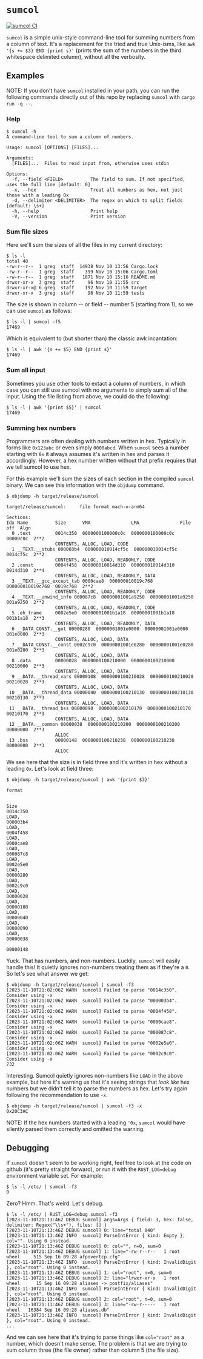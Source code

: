 # `sumcol`

[![sumcol CI](https://github.com/devjgm/sumcol/actions/workflows/ci.yml/badge.svg)](https://github.com/devjgm/sumcol/actions/workflows/ci.yml)

`sumcol` is a simple unix-style command-line tool for summing numbers from a
column of text. It's a replacement for the tried and true Unix-isms, like `awk
'{s += $3} END {print s}'` (prints the sum of the numbers in the third
whitespace delimited column), without all the verbosity.

## Examples

NOTE: If you don't have `sumcol` installed in your path, you can run the
following commands directly out of this repo by replacing `sumcol` with `cargo
run -q --`.

### Help

```console
$ sumcol -h
A command-line tool to sum a column of numbers.

Usage: sumcol [OPTIONS] [FILES]...

Arguments:
  [FILES]...  Files to read input from, otherwise uses stdin

Options:
  -f, --field <FIELD>          The field to sum. If not specified, uses the full line [default: 0]
  -x, --hex                    Treat all numbers as hex, not just those with a leading 0x
  -d, --delimiter <DELIMITER>  The regex on which to split fields [default: \s+]
  -h, --help                   Print help
  -V, --version                Print version
```

### Sum file sizes

Here we'll sum the sizes of all the files in my current directory:
```console
$ ls -l
total 48
-rw-r--r--  1 greg  staff  14938 Nov 10 13:56 Cargo.lock
-rw-r--r--  1 greg  staff    399 Nov 10 15:06 Cargo.toml
-rw-r--r--  1 greg  staff   1871 Nov 10 15:16 README.md
drwxr-xr-x  3 greg  staff     96 Nov 10 11:55 src
drwxr-xr-x@ 6 greg  staff    192 Nov 10 11:59 target
drwxr-xr-x  3 greg  staff     96 Nov 10 11:59 tests
```
The size is shown in column -- or field -- number 5 (starting from 1), so we can use `sumcol` as follows:

```console
$ ls -l | sumcol -f5
17469
```
Which is equivalent to (but shorter than) the classic awk incantation:
```console
$ ls -l | awk '{s += $5} END {print s}'
17469
```

### Sum all input

Sometimes you use other tools to extact a column of numbers, in which case you
can still use sumcol with no arguments to simply sum all of the input. Using
the file listing from above, we could do the following:

```console
$ ls -l | awk '{print $5}' | sumcol 
17469
```

### Summing hex numbers

Programmers are often dealing with numbers written in hex. Typically in forms
like `0x123abc` or even simply `0000abcd`. When `sumcol` sees a number starting
with `0x` it always assumes it's written in hex and parses it accordingly.
However, a hex number written without that prefix requires that we tell sumcol
to use hex.

For this example we'll sum the sizes of each section in the compiled `sumcol`
binary. We can see this information with the `objdump` command.

```console
$ objdump -h target/release/sumcol

target/release/sumcol:     file format mach-o-arm64

Sections:
Idx Name          Size      VMA               LMA               File off  Algn
  0 .text         0014c350  0000000100000c0c  0000000100000c0c  00000c0c  2**2
                  CONTENTS, ALLOC, LOAD, CODE
  1 __TEXT.__stubs 000003b4  000000010014cf5c  000000010014cf5c  0014cf5c  2**2
                  CONTENTS, ALLOC, LOAD, READONLY, CODE
  2 .const        0004f458  000000010014d310  000000010014d310  0014d310  2**4
                  CONTENTS, ALLOC, LOAD, READONLY, DATA
  3 __TEXT.__gcc_except_tab 0000cae8  000000010019c768  000000010019c768  0019c768  2**2
                  CONTENTS, ALLOC, LOAD, READONLY, CODE
  4 __TEXT.__unwind_info 000087c8  00000001001a9250  00000001001a9250  001a9250  2**2
                  CONTENTS, ALLOC, LOAD, READONLY, CODE
  5 .eh_frame     0002e5e0  00000001001b1a18  00000001001b1a18  001b1a18  2**3
                  CONTENTS, ALLOC, LOAD, READONLY, DATA
  6 __DATA_CONST.__got 00000280  00000001001e0000  00000001001e0000  001e0000  2**3
                  CONTENTS, ALLOC, LOAD, DATA
  7 __DATA_CONST.__const 0002c9c0  00000001001e0280  00000001001e0280  001e0280  2**3
                  CONTENTS, ALLOC, LOAD, DATA
  8 .data         00000028  0000000100210000  0000000100210000  00210000  2**3
                  CONTENTS, ALLOC, LOAD, DATA
  9 __DATA.__thread_vars 00000108  0000000100210028  0000000100210028  00210028  2**3
                  CONTENTS, ALLOC, LOAD, DATA
 10 __DATA.__thread_data 00000040  0000000100210130  0000000100210130  00210130  2**3
                  CONTENTS, ALLOC, LOAD, DATA
 11 __DATA.__thread_bss 00000090  0000000100210170  0000000100210170  00210170  2**3
                  CONTENTS, ALLOC, LOAD, DATA
 12 __DATA.__common 00000038  0000000100210200  0000000100210200  00000000  2**3
                  ALLOC
 13 .bss          00000148  0000000100210238  0000000100210238  00000000  2**3
                  ALLOC
```

We see here that the size is in field three and it's written in hex without a leading `0x`. Let's look at field three:

```console
$ objdump -h target/release/sumcol | awk '{print $3}'

format


Size
0014c350
LOAD,
000003b4
LOAD,
0004f458
LOAD,
0000cae8
LOAD,
000087c8
LOAD,
0002e5e0
LOAD,
00000280
LOAD,
0002c9c0
LOAD,
00000028
LOAD,
00000108
LOAD,
00000040
LOAD,
00000090
LOAD,
00000038

00000148
```

Yuck. That has numbers, and non-numbers. Luckily, `sumcol` will easily handle
this! It quietly ignores non-numbers treating them as if they're a `0`. So
let's see what answer we get:

```console
$ objdump -h target/release/sumcol | sumcol -f3
[2023-11-10T21:02:06Z WARN  sumcol] Failed to parse "0014c350". Consider using -x
[2023-11-10T21:02:06Z WARN  sumcol] Failed to parse "000003b4". Consider using -x
[2023-11-10T21:02:06Z WARN  sumcol] Failed to parse "0004f458". Consider using -x
[2023-11-10T21:02:06Z WARN  sumcol] Failed to parse "0000cae8". Consider using -x
[2023-11-10T21:02:06Z WARN  sumcol] Failed to parse "000087c8". Consider using -x
[2023-11-10T21:02:06Z WARN  sumcol] Failed to parse "0002e5e0". Consider using -x
[2023-11-10T21:02:06Z WARN  sumcol] Failed to parse "0002c9c0". Consider using -x
732
```

Interesting. Sumcol quietly ignores non-numbers like `LOAD` in the above
example, but here it's warning us that it's seeing strings that _look like_ hex
numbers but we didn't tell it to parse the numbers as hex. Let's try again
following the recommendation to use `-x`.

```console
$ objdump -h target/release/sumcol | sumcol -f3 -x
0x20C3AC
```
NOTE: If the hex numbers started with a leading `'0x`, `sumcol` would have
silently parsed them correctly and omitted the warning.

## Debugging

If `sumcol` doesn't seem to be working right, feel free to look at the code on
github (it's pretty straight forward), or run it with the `RUST_LOG=debug`
environment variable set. For example:

```console
$ ls -l /etc/ | sumcol -f3
0
```
Zero? Hmm. That's weird. Let's debug.

```console
$ ls -l /etc/ | RUST_LOG=debug sumcol -f3
[2023-11-10T21:13:46Z DEBUG sumcol] args=Args { field: 3, hex: false, delimiter: Regex("\\s+"), files: [] }
[2023-11-10T21:13:46Z DEBUG sumcol] 0: line="total 840"
[2023-11-10T21:13:46Z INFO  sumcol] ParseIntError { kind: Empty }, col="". Using 0 instead.
[2023-11-10T21:13:46Z DEBUG sumcol] 0: col="", n=0, sum=0
[2023-11-10T21:13:46Z DEBUG sumcol] 1: line="-rw-r--r--   1 root  wheel     515 Sep 16 09:28 afpovertcp.cfg"
[2023-11-10T21:13:46Z INFO  sumcol] ParseIntError { kind: InvalidDigit }, col="root". Using 0 instead.
[2023-11-10T21:13:46Z DEBUG sumcol] 1: col="root", n=0, sum=0
[2023-11-10T21:13:46Z DEBUG sumcol] 2: line="lrwxr-xr-x   1 root  wheel      15 Sep 16 09:28 aliases -> postfix/aliases"
[2023-11-10T21:13:46Z INFO  sumcol] ParseIntError { kind: InvalidDigit }, col="root". Using 0 instead.
[2023-11-10T21:13:46Z DEBUG sumcol] 2: col="root", n=0, sum=0
[2023-11-10T21:13:46Z DEBUG sumcol] 3: line="-rw-r-----   1 root  wheel   16384 Sep 16 09:28 aliases.db"
[2023-11-10T21:13:46Z INFO  sumcol] ParseIntError { kind: InvalidDigit }, col="root". Using 0 instead.
...
```
And we can see here that it's trying to parse things like `col="root"` as a
number, which doesn't make sense. The problem is that we are trying to sum
column three (the file owner) rather than column 5 (the file size).